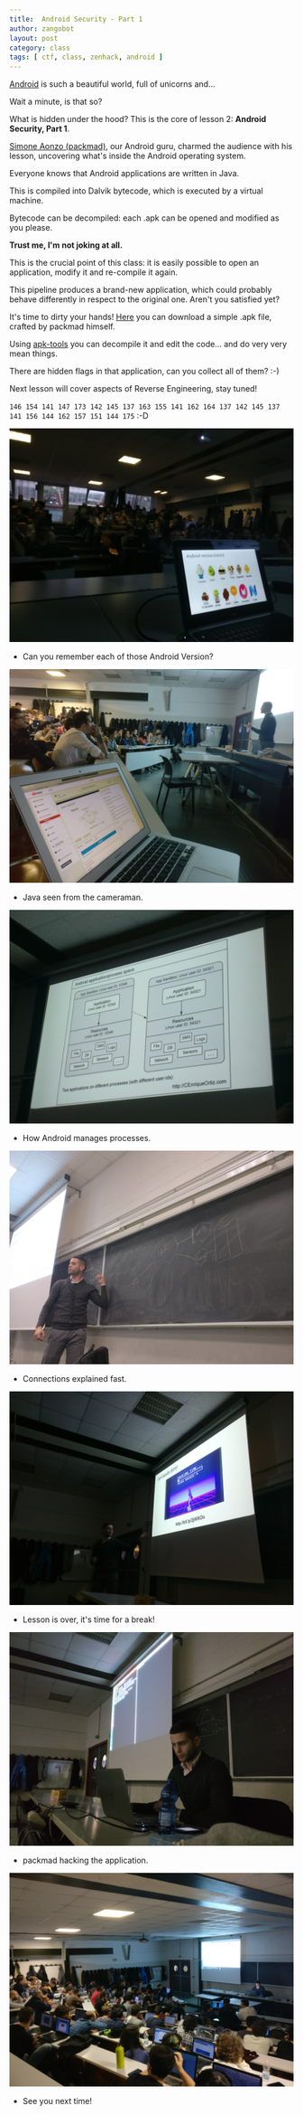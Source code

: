 ```yaml
---
title:  Android Security - Part 1
author: zangobot
layout: post
category: class
tags: [ ctf, class, zenhack, android ]
---
```


[Android](https://www.android.com) is such a beautiful world, full of unicorns and...

Wait a minute, is that so?

What is hidden under the hood? This is the core of lesson 2: **Android Security, Part 1**.

[Simone Aonzo (packmad)](https://packmad.github.io/), our Android guru, charmed the audience with his lesson, uncovering what's inside the Android operating system.

Everyone knows that Android applications are written in Java.

This is compiled into Dalvik bytecode, which is executed by a virtual machine.

Bytecode can be decompiled: each .apk can be opened and modified as you please.

**Trust me, I'm not joking at all.**

This is the crucial point of this class: it is easily possible to open an application, modify it and re-compile it again.

This pipeline produces a brand-new application, which could probably behave differently in respect to the original one.
Aren't you satisfied yet?

It's time to dirty your hands! [Here](/assets/news/android_part1/17-11-24.zip) you can download a simple .apk file, crafted by packmad himself.

Using [apk-tools](https://ibotpeaches.github.io/Apktool/) you can decompile it and edit the code... and do very very mean things.

There are hidden flags in that application, can you collect all of them? :-)

Next lesson will cover aspects of Reverse Engineering, stay tuned!

`146 154 141 147 173 142 145 137 163 155 141 162 164 137 142 145 137 141 156 144 162 157 151 144 175` :-D

![alt text](/assets/news/android_part1/cinema.jpg "Android Versions")
* Can you remember each of those Android Version?

![alt text](/assets/news/android_part1/behind.jpg "Is it really Java?")
* Java seen from the cameraman.

![alt text](/assets/news/android_part1/process.jpg "Android processes")
* How Android manages processes.

![alt text](/assets/news/android_part1/blackboard.jpg "Because slides are not enough")
* Connections explained fast.

![alt text](/assets/news/android_part1/hacking-time.jpg "... have you ever seen Kung-Fury?")
* Lesson is over, it's time for a break!

![alt text](/assets/news/android_part1/aonzo.jpg "Our guru in action")
* packmad hacking the application.

![alt text](/assets/news/android_part1/hack.jpg "Thank you!")
* See you next time!
